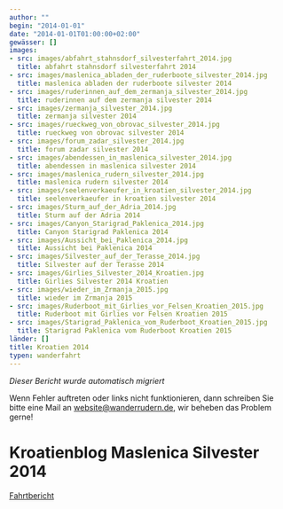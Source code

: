 ```yaml
---
author: ""
begin: "2014-01-01"
date: "2014-01-01T01:00:00+02:00"
gewässer: []
images:
- src: images/abfahrt_stahnsdorf_silvesterfahrt_2014.jpg
  title: abfahrt stahnsdorf silvesterfahrt 2014
- src: images/maslenica_abladen_der_ruderboote_silvester_2014.jpg
  title: maslenica abladen der ruderboote silvester 2014
- src: images/ruderinnen_auf_dem_zermanja_silvester_2014.jpg
  title: ruderinnen auf dem zermanja silvester 2014
- src: images/zermanja_silvester_2014.jpg
  title: zermanja silvester 2014
- src: images/rueckweg_von_obrovac_silvester_2014.jpg
  title: rueckweg von obrovac silvester 2014
- src: images/forum_zadar_silvester_2014.jpg
  title: forum zadar silvester 2014
- src: images/abendessen_in_maslenica_silvester_2014.jpg
  title: abendessen in maslenica silvester 2014
- src: images/maslenica_rudern_silvester_2014.jpg
  title: maslenica rudern silvester 2014
- src: images/seelenverkaeufer_in_kroatien_silvester_2014.jpg
  title: seelenverkaeufer in kroatien silvester 2014
- src: images/Sturm_auf_der_Adria_2014.jpg
  title: Sturm auf der Adria 2014
- src: images/Canyon_Starigrad_Paklenica_2014.jpg
  title: Canyon Starigrad Paklenica 2014
- src: images/Aussicht_bei_Paklenica_2014.jpg
  title: Aussicht bei Paklenica 2014
- src: images/Silvester_auf_der_Terasse_2014.jpg
  title: Silvester auf der Terasse 2014
- src: images/Girlies_Silvester_2014_Kroatien.jpg
  title: Girlies Silvester 2014 Kroatien
- src: images/wieder_im_Zrmanja_2015.jpg
  title: wieder im Zrmanja 2015
- src: images/Ruderboot_mit_Girlies_vor_Felsen_Kroatien_2015.jpg
  title: Ruderboot mit Girlies vor Felsen Kroatien 2015
- src: images/Starigrad_Paklenica_vom_Ruderboot_Kroatien_2015.jpg
  title: Starigrad Paklenica vom Ruderboot Kroatien 2015
länder: []
title: Kroatien 2014
typen: wanderfahrt
---
```



*Dieser Bericht wurde automatisch migriert*

Wenn Fehler auftreten oder links nicht funktionieren, dann schreiben Sie bitte eine Mail an website@wanderrudern.de, wir beheben das Problem gerne!



# Kroatienblog Maslenica Silvester 2014


[Fahrtbericht](/berichte/2014/kroatien_2014)
